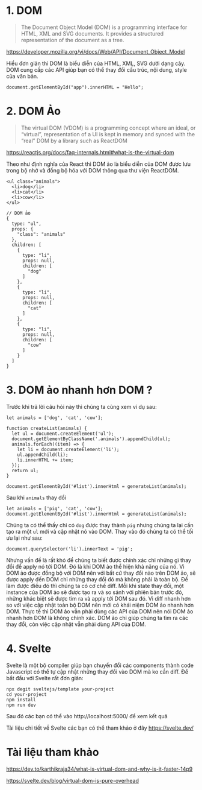 # 1. DOM
> The Document Object Model (DOM) is a programming interface for HTML, XML and SVG documents. It provides a structured representation of the document as a tree. 

https://developer.mozilla.org/vi/docs/Web/API/Document_Object_Model

Hiểu đơn giản thì DOM là biểu diễn của HTML, XML, SVG dưới dạng cây. DOM cung cấp các API giúp bạn có thể thay đổi cấu trúc, nội dung, style của văn bản.

```
document.getElementById("app").innerHTML = "Hello";
```

# 2. DOM Ảo
> The virtual DOM (VDOM) is a programming concept where an ideal, or “virtual”, representation of a UI is kept in memory and synced with the “real” DOM by a library such as ReactDOM

https://reactjs.org/docs/faq-internals.html#what-is-the-virtual-dom

Theo như định nghĩa của React thì DOM ảo là biểu diễn của DOM được lưu trong bộ nhớ và đồng bộ hóa với DOM thông qua thư viện ReactDOM.

```
<ul class="animals">
  <li>dog</li>
  <li>cat</li>
  <li>cow</li>
</ul>
```

```
// DOM ảo
{
  type: "ul",
  props: {
    "class": "animals"
  },
  children: [
    {
      type: "li",
      props: null,
      children: [
        "dog"
      ]
    },
    {
      type: "li",
      props: null,
      children: [
        "cat"
      ]
    },
    {
      type: "li",
      props: null,
      children: [
        "cow"
      ]
    }
  ]
}
```


# 3. DOM ảo nhanh hơn DOM ?

Trước khi trả lời câu hỏi này thì chúng ta cùng xem ví dụ sau:
```
let animals = ['dog', 'cat', 'cow'];

function createList(animals) {
  let ul = document.createElement('ul');
  document.getElementByClassName('.animals').appendChild(ul);
  animals.forEach((item) => {
    let li = document.createElement('li');
    ul.appendChild(li);
    li.innerHTML += item;
  });
  return ul;
}

document.getElementById('#list').innerHtml = generateList(animals);
```

Sau khi `animals` thay đổi

```
let animals = ['pig', 'cat', 'cow'];
document.getElementById('#list').innerHtml = generateList(animals);
```

Chúng ta có thể thấy chỉ có `dog` được thay thành `pig` nhưng chúng ta lại cần tạo ra một `ul` mới và cập nhật nó vào DOM. Thay vào đó chúng ta có thể tối ưu lại như sau:

```
document.querySelector('li').innerText = 'pig';
```

Nhưng vấn đề là rất khó để chúng ta biết được chính xác chỉ những gì thay đổi để apply nó tới DOM. Đó là khi DOM ảo thể hiện khả năng của nó. Vì DOM ảo được đồng bộ với DOM nên với bất cứ thay đổi nào trên DOM ảo, sẽ được apply đến DOM chỉ những thay đổi đó mà không phải là toàn bộ. Để làm được điều đó thì chúng ta có cơ chế diff. Mỗi khi state thay đổi, một instance của DOM ảo sẽ được tạo ra và so sánh với phiên bản trước đó, những khác biệt sẽ được tìm ra và apply tới DOM sau đó. Vì diff nhanh hơn so với việc cập nhật toàn bộ DOM nên mới có khái niệm DOM ảo nhanh hơn DOM. Thực tế thì DOM ảo vẫn phải dùng các API của DOM nên nói DOM ảo nhanh hơn DOM là không chính xác. DOM ảo chỉ giúp chúng ta tìm ra các thay đổi, còn việc cập nhật vẫn phải dùng API của DOM.

# 4. Svelte
Svelte là một bộ compiler giúp bạn chuyển đổi các components thành code Javascript có thể tự cập nhật những thay đổi vào DOM mà ko cần diff. Để bắt đầu với Svelte rất đơn giản:
```
npx degit sveltejs/template your-project
cd your-project
npm install
npm run dev
```

Sau đó các bạn có thể vào http://localhost:5000/ để xem kết quả

Tài liệu chi tiết về Svelte các bạn có thể tham khảo ở đây
https://svelte.dev/

# Tài liệu tham khảo
https://dev.to/karthikraja34/what-is-virtual-dom-and-why-is-it-faster-14p9

https://svelte.dev/blog/virtual-dom-is-pure-overhead
